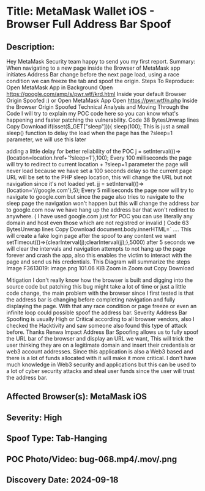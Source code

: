 # Title: MetaMask Wallet iOS - Browser Full Address Bar Spoof

## Description: 
Hey MetaMask Security team happy to send you my first report.
Summary:
When navigating to a new page inside the Browser of MetaMask app initiates Address Bar change before the next page load, using a race condition we can freeze the tab and spoof the origin.
Steps To Reproduce:
Open MetaMask App in Background
Open https://google.com/amp/s/pwr.wtf/krd.html Inside your default Browser
Origin Spoofed :)
or
Open MetaMask App
Open https://pwr.wtf/n.php Inside the Browser
Origin Spoofed
Technical Analysis and Moving Through the Code
I will try to explain my POC code here so you can know what's happening and faster patching the vulnerability.
Code 38 BytesUnwrap lines Copy Download
if(isset($_GET["sleep"])){
sleep(100);
This is just a small sleep() function to delay the load when the page has the ?sleep=1 parameter, we will use this later
<body onload=pwn();> adding a little delay for better reliability of the POC
j = setInterval(()=>{location=location.href+'?sleep=1'},100); Every 100 milliseconds the page will try to redirect to current location + ?sleep=1 parameter the page will never load because we have set a 100 seconds delay so the current page URL will be set to the PHP sleep location, this will change the URL but not navigation since it's not loaded yet.
jj = setInterval(()=>{location='//google.com'},5); Every 5 milliseconds the page now will try to navigate to google.com but since the page also tries to navigate to the sleep page the navigation won't happen but this will change the address bar to google.com now we have hang up the address bar that won't redirect to anywhere. ( I have used google.com just for POC you can use literally any domain and host even those which are not registred or invalid )
Code 63 BytesUnwrap lines Copy Download
document.body.innerHTML=`
<!DOCTYPE html>
<html lang="en">
....
This will create a fake login page after the spoof to any content we want
setTimeout(()=>{clearInterval(j);clearInterval(jj);},5000) after 5 seconds we will clear the intervals and navigation attempts to not hang up the page forever and crash the app, also this enables the victim to interact with the page and send us his credentials.
This Diagram will summarize the steps
Image F3613019: image.png 101.06 KiB
Zoom in Zoom out Copy Download

Mitigation
I don't really know how the browser is built and digging into the source code but patching this bug might take a lot of time or just a little code change, the main problem with the browser since I first tested is that the address bar is changing before completing navigation and fully displaying the page. With that any race condition or page freeze or even an infinite loop could possible spoof the address bar.
Severity
Address Bar Spoofing is usually High or Critical according to all browser vendors, also I checked the Hacktivity and saw someone also found this type of attack before.
Thanks
Renwa
Impact
Address Bar Spoofing allows us to fully spoof the URL bar of the browser and display an URL we want, This will trick the user thinking they are on a legitimate domain and insert their credentials or web3 account addresses. Since this application is also a Web3 based and there is a lot of funds allocated with it will make it more critical. I don't have much knowledge in Web3 security and applications but this can be used to a lot of cyber security attacks and steal user funds since the user will trust the address bar.

## Affected Browser(s): MetaMask iOS

## Severity: High

## Spoof Type: Tab-Hanging

## POC Photo/Video: bug-068.mp4/.mov/.png

## Discovery Date: 2024-09-18

